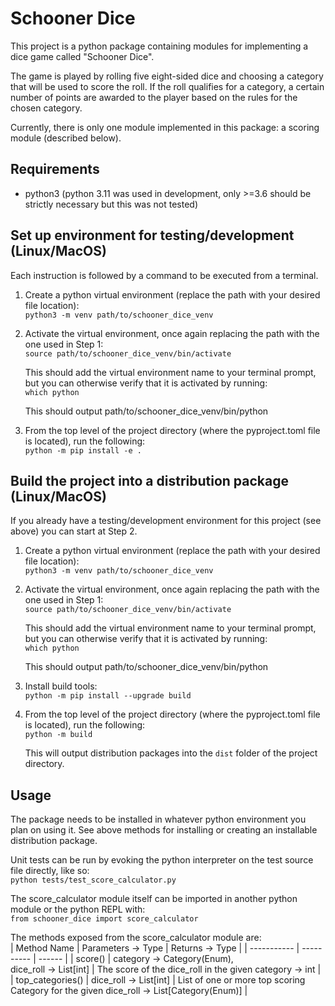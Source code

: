 # Schooner Dice
This project is a python package containing modules for implementing a dice game called "Schooner Dice".

The game is played by rolling five eight-sided dice and choosing a category that will be used to score
the roll. If the roll qualifies for a category, a certain number of points are awarded to the player based
on the rules for the chosen category.

Currently, there is only one module implemented in this package: a scoring module (described below).

## Requirements
- python3 (python 3.11 was used in development, only >=3.6 should be strictly necessary but this was not tested)

## Set up environment for testing/development (Linux/MacOS)
Each instruction is followed by a command to be executed from a terminal.

1. Create a python virtual environment (replace the path with your desired file location):  
    `python3 -m venv path/to/schooner_dice_venv`

2. Activate the virtual environment, once again replacing the path with the one used in Step 1:  
    `source path/to/schooner_dice_venv/bin/activate`

    This should add the virtual environment name to your terminal prompt, but you can otherwise verify that it is activated
    by running:  
    `which python`

    This should output path/to/schooner_dice_venv/bin/python

3. From the top level of the project directory (where the pyproject.toml file is located), run the following:  
    `python -m pip install -e .`

## Build the project into a distribution package (Linux/MacOS)
If you already have a testing/development environment for this project (see above) you can start at Step 2.

1. Create a python virtual environment (replace the path with your desired file location):  
    `python3 -m venv path/to/schooner_dice_venv`

2. Activate the virtual environment, once again replacing the path with the one used in Step 1:  
    `source path/to/schooner_dice_venv/bin/activate`

    This should add the virtual environment name to your terminal prompt, but you can otherwise verify that it is activated
    by running:  
    `which python`

    This should output path/to/schooner_dice_venv/bin/python

3. Install build tools:  
    `python -m pip install --upgrade build`

4. From the top level of the project directory (where the pyproject.toml file is located), run the following:  
    `python -m build`

    This will output distribution packages into the `dist` folder of the project directory.

## Usage
The package needs to be installed in whatever python environment you plan on using it.
See above methods for installing or creating an installable distribution package.

Unit tests can be run by evoking the python interpreter on the test source file directly, like so:  
    `python tests/test_score_calculator.py`

The score_calculator module itself can be imported in another python module or the python REPL with:  
    `from schooner_dice import score_calculator`

The methods exposed from the score_calculator module are:  
| Method Name | Parameters -> Type | Returns -> Type |
| ----------- | ---------- | ------ |
| score() | category -> Category(Enum), <br /> dice_roll -> List[int] | The score of the dice_roll in the given category -> int |
| top_categories() | dice_roll -> List[int] | List of one or more top scoring Category for the given dice_roll -> List[Category(Enum)] |